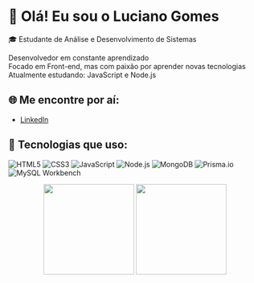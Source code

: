 # 👋 Olá! Eu sou o Luciano Gomes
🎓 Estudante de Análise e Desenvolvimento de Sistemas

 Desenvolvedor em constante aprendizado  
 Focado em Front-end, mas com paixão por aprender novas tecnologias  
 Atualmente estudando: JavaScript e Node.js

## 🌐 Me encontre por aí:
- [LinkedIn](https://www.linkedin.com/in/luciano-gomes-aa3b7b219/)

## 🔧 Tecnologias que uso:
![HTML5](https://img.shields.io/badge/-HTML5-E34F26?logo=html5&logoColor=fff)
![CSS3](https://img.shields.io/badge/-CSS3-1572B6?logo=css3&logoColor=fff)
![JavaScript](https://img.shields.io/badge/-JavaScript-F7DF1E?logo=javascript&logoColor=000)
![Node.js](https://img.shields.io/badge/-Node.js-339933?logo=node.js&logoColor=fff)
![MongoDB](https://img.shields.io/badge/-MongoDB-47A248?logo=mongodb&logoColor=fff)
![Prisma.io](https://img.shields.io/badge/-Prisma-2D3748?logo=prisma&logoColor=fff)
![MySQL Workbench](https://img.shields.io/badge/-MySQL%20Workbench-4479A1?logo=mysql&logoColor=fff)

<div align="center">
  <img height="180em" src="https://github-readme-stats.vercel.app/api?username=Lucianogomeskt&show_icons=true&hide_title=true&count_private=true&hide=prs&theme=radical" />
  <img height="180em" src="https://github-readme-stats.vercel.app/api/top-langs/?username=Lucianogomeskt&layout=compact&theme=radical" />
</div>


